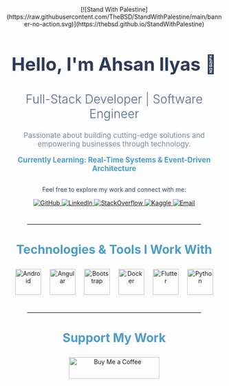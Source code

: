 <div align="center">
  [![Stand With Palestine](https://raw.githubusercontent.com/TheBSD/StandWithPalestine/main/banner-no-action.svg)](https://thebsd.github.io/StandWithPalestine)
  <h1 style="font-size: 3em; font-weight: bold; color: #2e3a59;">Hello, I'm Ahsan Ilyas 👋</h1>
  <h2 style="font-size: 2em; font-weight: 300; color: #53688a;">Full-Stack Developer | Software Engineer</h2>
  <p style="font-size: 1.2em; color: #7a8d9c; margin-top: 20px;">Passionate about building cutting-edge solutions and empowering businesses through technology.</p>
  
  <p style="font-size: 1.2em; color: #4b9cc9; font-weight: bold; margin-top: 15px;">Currently Learning: Real-Time Systems & Event-Driven Architecture</p>
  
  <div>
    <p style="font-size: 1em; color: #344a5c; margin-top: 30px;">Feel free to explore my work and connect with me:</p>
    <div>
      <a href="https://github.com/AhsanLozaa" target="_blank">
        <img src="https://img.shields.io/badge/GitHub-%23000000.svg?&style=for-the-badge&logo=github&logoColor=white" alt="GitHub" />
      </a>
      <a href="https://linkedin.com/in/m-ahsan-ilyas" target="_blank">
        <img src="https://img.shields.io/badge/LinkedIn-%230077B5.svg?&style=for-the-badge&logo=linkedin&logoColor=white" alt="LinkedIn" />
      </a>
      <a href="https://stackoverflow.com/users/ahsan-ilyas" target="_blank">
        <img src="https://img.shields.io/badge/StackOverflow-%23F48024.svg?&style=for-the-badge&logo=stack-overflow&logoColor=white" alt="StackOverflow" />
      </a>
      <a href="https://www.kaggle.com/ahsanilyas" target="_blank">
        <img src="https://img.shields.io/badge/Kaggle-%23007A8C.svg?&style=for-the-badge&logo=kaggle&logoColor=white" alt="Kaggle" />
      </a>
      <a href="mailto:ahsanmohamed97@gmail.com">
        <img src="https://img.shields.io/badge/Email-%23D14836.svg?&style=for-the-badge&logo=gmail&logoColor=white" alt="Email" />
      </a>
    </div>
  </div>
  
  <hr style="width: 80%; margin-top: 40px; border: 1px solid #d0e0e6;"/>
  
  <div style="margin-top: 40px;">
    <h3 style="font-size: 2em; color: #4b9cc9;">Technologies & Tools I Work With</h3>
    <div style="display: flex; flex-wrap: wrap; justify-content: center; gap: 20px;">
      <a href="https://developer.android.com" target="_blank"><img src="https://img.icons8.com/ios/452/android-os.png" alt="Android" width="60" height="60" /></a>
      <a href="https://angular.io" target="_blank"><img src="https://img.icons8.com/ios/452/angularjs.png" alt="Angular" width="60" height="60" /></a>
      <a href="https://getbootstrap.com" target="_blank"><img src="https://img.icons8.com/ios/452/bootstrap.png" alt="Bootstrap" width="60" height="60" /></a>
      <a href="https://www.docker.com/" target="_blank"><img src="https://img.icons8.com/ios/452/docker.png" alt="Docker" width="60" height="60" /></a>
      <a href="https://flutter.dev" target="_blank"><img src="https://img.icons8.com/ios/452/flutter.png" alt="Flutter" width="60" height="60" /></a>
      <a href="https://www.python.org" target="_blank"><img src="https://img.icons8.com/ios/452/python.png" alt="Python" width="60" height="60" /></a>
    </div>
  </div>
  
  <hr style="width: 80%; margin-top: 40px; border: 1px solid #d0e0e6;"/>
  
  <div style="margin-top: 40px;">
    <h3 style="font-size: 2em; color: #4b9cc9;">Support My Work</h3>
    <a href="https://www.buymeacoffee.com/ahsanilyas">
      <img src="https://cdn.buymeacoffee.com/buttons/v2/default-yellow.png" height="50" width="210" alt="Buy Me a Coffee" />
    </a>
  </div>
</div>
